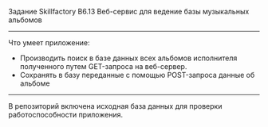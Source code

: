Задание Skillfactory B6.13
Веб-сервис для ведение базы музыкальных альбомов
***
Что умеет приложение:
- Производить поиск в базе данных всех альбомов исполнителя полученного путем GET-запроса на веб-сервер.
- Сохранять в базу переданные с помощью POST-запроса данные об альбоме
***
В репозиторий включена исходная база данных для проверки работоспособности приложения.
